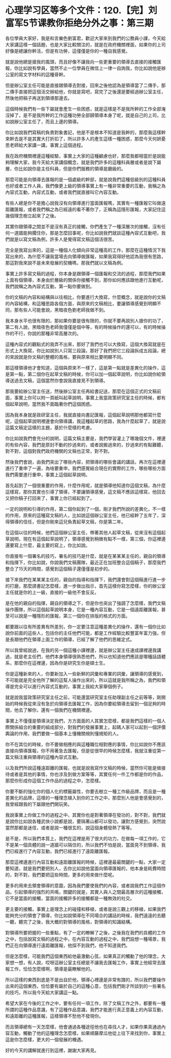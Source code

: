 # 心理学习区等多个文件：120.【完】刘富军5节课教你拒绝分外之事：第三期

各位學員大家好，我是和言樂色劉富君，歡迎大家來到我們的公務員小課，今天給大家講這樣一個話題，也是大家比較關注的，就是在政府機關裡面，如果你的上司好像是總讓你幹活，但是有功勞，這僅僅是你的一種自我感覺。

就是說他總是搶我的風頭，而且好像不讓我向一些更重要的領導去直接的接觸匯報，你比如說有學員，當然不止一位學員在微信上一律一自詢我，你比如說他是辦公室的寫文字材料的這種骨幹。

但是辦公室主任可能是直接跟領導去對接，回來之後他認為是領導當了二傳手，那二傳手直接把這個活交辦給他，你就是寫吧，寫完了之後還是要經過辦公室主任，然後他把稿子再送到領導那邊去。

這個時候我們有一些下屬就會產生一些困惑，就是這樣是不是我所幹的工作全部淹沒掉了，是不是我所幹的工作這種功勞全部歸領導本身了呢，就是自己的上司，比如說辦公室主任了，而且上邊的領導。

你比如說我們寫稿的負責對象書記，他是不是根本不知道是我幹的，那麼我這樣幹來幹去是不是其實大打折扣了，所以許多人的產生這樣一種困惑，那麼今天何妍憂思老師給大家講一講，事實上這個過程。

我在政府機關裡邊這種經驗，事實上大家的這種顧慮也好，那麼我都相當於是說能夠理解大家，我今天給大家講個概念，就是我們許多的這種科員層或者是說下屬層，你比如說你是主任科員，但是你們服務的領導是廳級的。

那麼可能是向領導去匯報的是一個處級的幹部，就是說我們這種低級別的這種科員也好或者工作人員，我們像更上級的領導事實上有一種非常重要的互動，我稱之為內容式互動，內容式互動，或者我們就直接叫它內容互動。

有些人總是你不是擔心說我沒有向領導進行當面匯報嗎，其實有一種匯報它叫做遠距離匯報，或者我們稱之為已經遠的看不著你了，正稱為這隱形匯報，大家記住這幾個理念樹立起來了之後。

其實你跟領導之間並不是沒有真正的接觸，你們產生了一種深層次的接觸，沒有任何一道牆能夠擱住你，那是怎麼回事呢，你比如說我們就談這種內容式互動吧，我們就是以寫文稿為例，許多人是覺得寫文稿這個活很苦。

完全是我寫出來的，這是一種個人化傾向非常這種高的工作，那麼在這種情況下我寫出來的，為什麼不讓我當場去向領導做匯報，如果我寫得好他認為我很有思路，那這對我來說不是未來發展的契機嗎，那我們就以文稿為例。

事實上許多寫文稿的過程，你本身是跟領導一個匯報和交流的過程，那麼我們如果上面有個領導，本身由於層級的關係你接觸不到，那你如何應該跟他進行互動呢，我們說稱之為內容式互動，第一點你要做到。

你的文稿的內容和結構與以往相比，你要進行大換寫，什麼概念，就是說你的文稿的內容結構，和這種思路各個方面，與原來的文稿相比，要讓領導感覺到明顯不同，那有些人可能會說，黑暗夜色劉老師我做不到。

我本身水平也很有限的，那如果你要是很有限的，你就不要再說別人搶你的功了，第二有人說，黑暗夜色老師我僅僅是個中等，有的時候操作的還可以，有的時候操作的不行，你說的那種非常高層次的。

這種內容式的觀點式的我弄不出來，那好了我們也可以大換寫，這個大換寫就是在形式上大換寫，你比如說別人只寫三段論，那好了我們把它三段論拆成五段論，總的來說就是你文稿的整體的風格，要與原來相比要明顯不同。

那這樣領導他才會知道，這個與原來不一樣了，這是第一點就是差異化的操作，這是第一點，第二個你在起草文稿的時候，你可以加一個起草說明，你比如說你給領導送過去文稿，這個當然你會說我直接見不到領導。

那我要給辦公室主任送，然後辦公室主任再給書記送，那麼在這個正式的文稿前面，事實上你可以附一頁紙叫起草說明，事實上我當政策研究室主任的時候，都有個起草說明，當然我不面臨著你們這個困惑。

因為我本身就是政研室主任，我就直接向書記匯報，這個起草說明那他都寫什麼呢，這個起草說明裡邊會向領導講，我這種起草的思路，我為什麼起草了，就是說這篇文稿定這樣的主題，基於什麼樣的考慮。

你比如說我們會充分的說明，這篇文稿主要是，我們學習灌上了哪幾個文件，裡邊的有些內容，我們是原封不動的抄過來的，或者說搬過來的，抄過來的有點難聽，對不對，這個對我們政府機關的文稿也正常，對不對。

然後我們會說，由我們突出了哪些內容，把領導的哪些會議的講話，再次在這裡邊進行了重申了一遍，為啥要重申，我們感覺結合現在的實際的工作，哪些哪些方面我們需要進行重申，事實上這個起草說明。

首先起到了一個很重要的作用，什麼作用呢，就是領導他知道你這個文稿，為什麼這樣寫，那你其實也引導了領導，不要讓領導感覺，這文稿不應該這樣寫，他回去又把你稿子打回來了，事實上你已經起到了。

一定的說明和引導的作用，第二個你起到了一個，剛才我們所說的差異化，不一樣的作用，原來的這種寫文稿的人，比如說這個辦公室主任，他已經幹了五年了，深得領導的信任，但是你剛來這兒負責起草文稿，你是第二年。

在這個以往的時候，他們這個辦公室主任，帶著其他人起草文稿，從來沒有這個起草說明，現在有這個起草說明了，領導感覺到稍微有點不一樣，第三個，你這裡邊還要寫上什麼，最主要的寫上，你比如說。

你直接有一個署名的技巧，署名的技巧是什麼，就是在某某某主任的，親自的領導和指揮下，你比如說，你說我們文稿團隊，最近正在加班整合這個稿子，那麼我們整合了15天的時間，感覺到這個稿子還僅僅是初步的。

接下來我們在某某某主任的，親自的指導和指揮下，我們還會對這個稿進行進一步的打磨，那麼請書記怎麼樣，進一步做出指示，首先這樣你寫怎麼樣，你的辦公室主任就是你的上一級，直接的一級他不會反反。

是在他的親自的指揮，親自的領導之下，但是你也突出了強調了怎麼樣，我們文稿操作團隊，所以這個起草說明本身，它是一種內容互動，它是一個遠距離匯報，甚至可以說是一種隱形的匯報，第三一個你在排版的格式的方面。

都要跟以往有所差異有所差別，你一定要注意這種差異化的操作，還有一個你比如說你前面的這些人，包括你的主任他們可能，都是工作經驗比較豐富年富力強，但是長期他們在領導上面工作的領導，已經了解了他們的思維定式。

所以我曾經說過，在我的另一個這種小課裡邊，就是辦公室主任速成課裡邊我講過，就是老主任們，他們本身領導很熟悉他們，所以也知道他們應該是哪種話語體系，那麼你在這裡邊，因為你是研究生你是碩士生。

你是這種新來的人，你要新加入一些新鮮的詞彙和專業的詞彙，讓領導的感覺到，不可能就是完全他所了解的這幫人操作出來的，所以這就是我所稱之為，我們和領導是完全可以進行內容式互動的，事實上我給大家舉個例子。

就是說我當政策研究室主任之前，可能還當研究室主任助理副主任之前等等，剛開始的時候我從來沒有急於向領導去匯報工作，因為你要給領導去留到一個足夠的時間，他去了解你，還有一個我們在機關裡邊。

事實上不僅僅是領導決定我們，方方面面的人其實怎麼樣，都是我們這樣的一個人際關係組合的重要的組成部分，對我們的發展事實上，起碼人家可以起到一個評價輿論的作用，我們要做一個基本上懂機關規則懂規矩的人。

你不在其位的時候，你不要做相應的與這種職位相對應的事情，你比如說你不應該直接向領導匯報，你不用著急去匯報，但是從很早的時候怎麼樣，我就注重從第一篇文稿注重與領導的這種內容式互動。

以及我們所說這種遠距離的匯報，也就是說我寫作文稿的時候，當然你可能是做接待或者是其他的事情，你也涉及到做方案等等，其實任何一件工作都是你的作品，那麼你形成你這個工作作品的過程之中，怎麼樣。

你要不斷的強化你的個人化的標籤屬性，你要去樹立一種工作級品牌，而且是一種差異化的品牌，這樣的一種理念植入到你的工作之中，那麼別人他是會感覺到的，我曾經跟我的下屬跟他們開玩笑。

我說事實上你做工作的過程之中，其實你也是對著領導在發功的，對不對，我們就是說你比如說各種武俠小說都是說，要隔著山都可以發功，讓對方感覺到，突然說當然那都是迷信，或者是說一種很玄的，說這個身體發熱了等等。

是不是，所以我們本質上，我們在這裡是用了很大的功力，在做每一項工作的，它不是某一個具體的說一道牆可以隔住的，所以我們不怕是說，當面見不到領導，我們已經進行了內容互動，我們已經進行了遠距離匯報。

那麼這裡邊進行內容互動和遠距離匯報的時候，這裡邊最最關鍵的一點，大家一定要知道，就是我們要把別人，去你比如說他當面向領導匯報的，他本身是耗費時間的，對不對，我們要把這些時間，更多的用來做什麼呢。

更多的用來去領會領導的意圖，因為我們要使我們的內容，或者說我們工作這個作品，引起領導的強烈的共鳴，關鍵的就是，其實人與人之間最高層次的這種接觸，它不是當面的接觸，當面的接觸許多的接觸都是一種無效的社交。

更主要的接觸，事實上是理念上的碰撞和移植，或者是說三觀上的移植，如果我們能夠充分的領會了領導，你比如說領導在不同場合的講話的時候，我們遠遠的去聽一聽，聽完了之後，我大概的對領導的風格，對領導的知識結構。

對領導所要把握的一些重點，有了一定的瞭解了之後，之後我在我們的具體的工作之中，包括說寫文稿的過程之中，在內容互動的過程之中，我們設想一種場景，我們正在向領導進行遠距離匯報，他探不到我們，他不知道我們。

但是怎麼樣，可能我們這個東西給他最激動心弦，如果真正的觸動了他的理念，大家想一想，有人說，哎呀這辦公室主任總是不讓我去匯報工作，事實上他經常去匯報工作，恰恰怎麼樣啊，領導是最瞭解他的。

所以這樣的東西到底是不是出自於他，領導心裡邊是非常有譜的，所以我們要操作出來的這個東西，恰恰要有屬於自己的這種心意，包括我們剛才所談到的一些署名的技巧，所以我今天給大家講這一點。

希望大家在今後的工作之中，要有任何一項工作，除了文稿工作之外，都要有一種所謂的這種作品意識，有了這種作品意識，我們才能進行真正意義上的內容互動，和遠距離的這種匯報，這樣領導不愁他不發現你。

而且領導總有一天怎麼樣，他會通過各種途徑他也在尋找人才，如果你果真通過內容互動，觸動了他的這種理念怎麼樣，如果順藤摩瓜他從上往下來找到你，事實上這是你怎麼樣，更大的一個發展的機遇。

好的今天的講解就進行到這裡，謝謝大家再見。